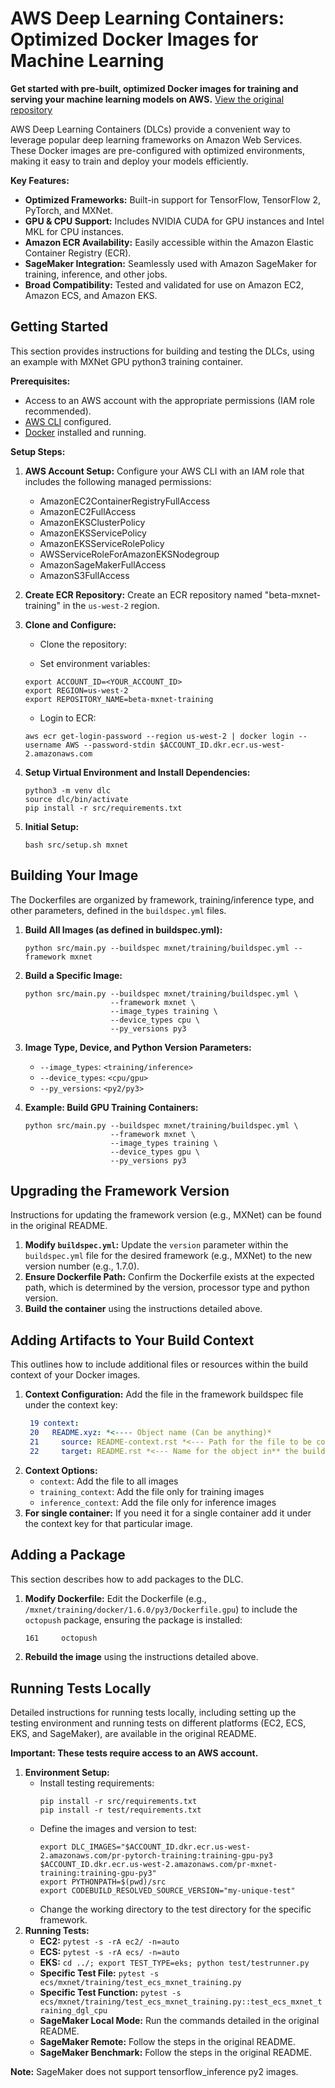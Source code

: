 # AWS Deep Learning Containers: Optimized Docker Images for Machine Learning

**Get started with pre-built, optimized Docker images for training and serving your machine learning models on AWS.**  [View the original repository](https://github.com/aws/deep-learning-containers)

AWS Deep Learning Containers (DLCs) provide a convenient way to leverage popular deep learning frameworks on Amazon Web Services.  These Docker images are pre-configured with optimized environments, making it easy to train and deploy your models efficiently.

**Key Features:**

*   **Optimized Frameworks:** Built-in support for TensorFlow, TensorFlow 2, PyTorch, and MXNet.
*   **GPU & CPU Support:**  Includes NVIDIA CUDA for GPU instances and Intel MKL for CPU instances.
*   **Amazon ECR Availability:** Easily accessible within the Amazon Elastic Container Registry (ECR).
*   **SageMaker Integration:** Seamlessly used with Amazon SageMaker for training, inference, and other jobs.
*   **Broad Compatibility:** Tested and validated for use on Amazon EC2, Amazon ECS, and Amazon EKS.

## Getting Started

This section provides instructions for building and testing the DLCs, using an example with MXNet GPU python3 training container.

**Prerequisites:**

*   Access to an AWS account with the appropriate permissions (IAM role recommended).
*   [AWS CLI](https://docs.aws.amazon.com/cli/latest/userguide/cli-chap-configure.html) configured.
*   [Docker](https://docs.docker.com/get-docker/) installed and running.

**Setup Steps:**

1.  **AWS Account Setup:** Configure your AWS CLI with an IAM role that includes the following managed permissions:
    *   AmazonEC2ContainerRegistryFullAccess
    *   AmazonEC2FullAccess
    *   AmazonEKSClusterPolicy
    *   AmazonEKSServicePolicy
    *   AmazonEKSServiceRolePolicy
    *   AWSServiceRoleForAmazonEKSNodegroup
    *   AmazonSageMakerFullAccess
    *   AmazonS3FullAccess

2.  **Create ECR Repository:** Create an ECR repository named "beta-mxnet-training" in the `us-west-2` region.

3.  **Clone and Configure:**
    *   Clone the repository:

    *   Set environment variables:
    ```shell
    export ACCOUNT_ID=<YOUR_ACCOUNT_ID>
    export REGION=us-west-2
    export REPOSITORY_NAME=beta-mxnet-training
    ```
    *   Login to ECR:
    ```shell
    aws ecr get-login-password --region us-west-2 | docker login --username AWS --password-stdin $ACCOUNT_ID.dkr.ecr.us-west-2.amazonaws.com
    ```

4.  **Setup Virtual Environment and Install Dependencies:**
    ```shell
    python3 -m venv dlc
    source dlc/bin/activate
    pip install -r src/requirements.txt
    ```

5.  **Initial Setup:**
    ```shell
    bash src/setup.sh mxnet
    ```

## Building Your Image

The Dockerfiles are organized by framework, training/inference type, and other parameters, defined in the `buildspec.yml` files.

1.  **Build All Images (as defined in buildspec.yml):**
    ```shell
    python src/main.py --buildspec mxnet/training/buildspec.yml --framework mxnet
    ```

2.  **Build a Specific Image:**
    ```shell
    python src/main.py --buildspec mxnet/training/buildspec.yml \
                       --framework mxnet \
                       --image_types training \
                       --device_types cpu \
                       --py_versions py3
    ```

3.  **Image Type, Device, and Python Version Parameters:**
    *   `--image_types`:  `<training/inference>`
    *   `--device_types`: `<cpu/gpu>`
    *   `--py_versions`: `<py2/py3>`

4.  **Example: Build GPU Training Containers:**
    ```shell
    python src/main.py --buildspec mxnet/training/buildspec.yml \
                       --framework mxnet \
                       --image_types training \
                       --device_types gpu \
                       --py_versions py3
    ```

## Upgrading the Framework Version

Instructions for updating the framework version (e.g., MXNet) can be found in the original README.

1.  **Modify `buildspec.yml`:** Update the `version` parameter within the `buildspec.yml` file for the desired framework (e.g., MXNet) to the new version number (e.g., 1.7.0).
2.  **Ensure Dockerfile Path:** Confirm the Dockerfile exists at the expected path, which is determined by the version, processor type and python version.
3.  **Build the container** using the instructions detailed above.

## Adding Artifacts to Your Build Context

This outlines how to include additional files or resources within the build context of your Docker images.

1.  **Context Configuration:** Add the file in the framework buildspec file under the context key:
    ```yaml
     19 context:
     20   README.xyz: *<---- Object name (Can be anything)*
     21     source: README-context.rst *<--- Path for the file to be copied*
     22     target: README.rst *<--- Name for the object in** the build context*
    ```
2.  **Context Options:**
    *   `context`: Add the file to all images
    *   `training_context`: Add the file only for training images
    *   `inference_context`: Add the file only for inference images
3.  **For single container:** If you need it for a single container add it under the context key for that particular image.

## Adding a Package

This section describes how to add packages to the DLC.
1.  **Modify Dockerfile:**  Edit the Dockerfile (e.g., `/mxnet/training/docker/1.6.0/py3/Dockerfile.gpu`) to include the `octopush` package, ensuring the package is installed:
    ```dockerfile
    161     octopush
    ```
2.  **Rebuild the image** using the instructions detailed above.

## Running Tests Locally

Detailed instructions for running tests locally, including setting up the testing environment and running tests on different platforms (EC2, ECS, EKS, and SageMaker), are available in the original README.

**Important: These tests require access to an AWS account.**

1.  **Environment Setup:**
    *   Install testing requirements:
        ```shell
        pip install -r src/requirements.txt
        pip install -r test/requirements.txt
        ```
    *   Define the images and version to test:
        ```shell
        export DLC_IMAGES="$ACCOUNT_ID.dkr.ecr.us-west-2.amazonaws.com/pr-pytorch-training:training-gpu-py3 $ACCOUNT_ID.dkr.ecr.us-west-2.amazonaws.com/pr-mxnet-training:training-gpu-py3"
        export PYTHONPATH=$(pwd)/src
        export CODEBUILD_RESOLVED_SOURCE_VERSION="my-unique-test"
        ```
    *   Change the working directory to the test directory for the specific framework.
2.  **Running Tests:**
    *   **EC2:** `pytest -s -rA ec2/ -n=auto`
    *   **ECS:** `pytest -s -rA ecs/ -n=auto`
    *   **EKS:**  `cd ../; export TEST_TYPE=eks; python test/testrunner.py`
    *   **Specific Test File:** `pytest -s ecs/mxnet/training/test_ecs_mxnet_training.py`
    *   **Specific Test Function:** `pytest -s ecs/mxnet/training/test_ecs_mxnet_training.py::test_ecs_mxnet_training_dgl_cpu`
    *   **SageMaker Local Mode:**  Run the commands detailed in the original README.
    *   **SageMaker Remote:** Follow the steps in the original README.
    *   **SageMaker Benchmark:** Follow the steps in the original README.

**Note:**  SageMaker does not support tensorflow\_inference py2 images.